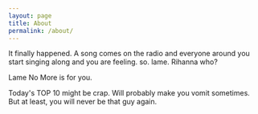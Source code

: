 ```yaml
---
layout: page
title: About
permalink: /about/
---
```


It finally happened. A song comes on the radio and everyone around you
start singing along and you are feeling. so. lame. Rihanna who?

Lame No More is for you.

Today's TOP 10 might be crap. Will probably make you vomit sometimes.
But at least, you will never be that guy again.
